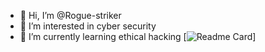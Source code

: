 - 👋 Hi, I’m @Rogue-striker
- 👀 I’m interested in cyber security
- 🌱 I’m currently learning ethical hacking
[![Readme Card](https://github-readme-stats.vercel.app/api/pin/?username=Rogue-striker&repo=github-readme-stats)]
